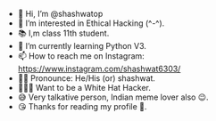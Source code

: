 - 👋 Hi, I’m @shashwatop
- 👀 I’m interested in Ethical Hacking (^-^).
- 📚 I,m class 11th student.
- 🌱 I’m currently learning Python V3.
- 📫 How to reach me on Instagram: https://www.instagram.com/shashwat6303/
- 🧏‍♂️ Pronounce: He/His (or) shashwat.
- 🕵🏻‍♂️ Want to be a White Hat Hacker. 
- 😅 Very talkative person, Indian meme lover also 😉.
- 😘 Thanks for reading my profile 💖.
